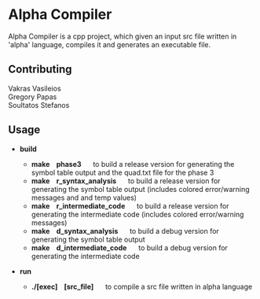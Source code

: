 # Alpha Compiler

Alpha Compiler is a cpp project, which given an input src file written in 'alpha' language, compiles it and generates an executable file. 


## Contributing

Vakras Vasileios  
Gregory Papas  
Soultatos Stefanos


## Usage

* <b>build</b>
    * <b>make&nbsp;&nbsp;&nbsp;&nbsp;phase3&nbsp;&nbsp;&nbsp;&nbsp;&nbsp;&nbsp;</b>  to build a release version for generating the symbol table
    output and the quad.txt file for the phase 3
    * <b>make&nbsp;&nbsp;&nbsp;&nbsp;r_syntax_analysis&nbsp;&nbsp;&nbsp;&nbsp;&nbsp;&nbsp;</b>  to build a release version for generating the symbol table
    output (includes colored error/warning messages and and temp values)
    * <b>make&nbsp;&nbsp;&nbsp;&nbsp;r_intermediate_code&nbsp;&nbsp;&nbsp;&nbsp;&nbsp;&nbsp;</b>  to build a release version for generating the intermediate code (includes colored error/warning messages)
    * <b>make&nbsp;&nbsp;&nbsp;&nbsp;d_syntax_analysis&nbsp;&nbsp;&nbsp;&nbsp;&nbsp;&nbsp;</b>  to build a debug version for generating the symbol table
    output
    * <b>make&nbsp;&nbsp;&nbsp;&nbsp;d_intermediate_code&nbsp;&nbsp;&nbsp;&nbsp;&nbsp;&nbsp;</b>  to build a debug version for generating the intermediate code

* <b>run</b>   
    * <b>./[exec]&nbsp;&nbsp;&nbsp;&nbsp;[src_file]&nbsp;&nbsp;&nbsp;&nbsp;&nbsp;&nbsp;</b>  to compile a src file written in alpha language
     

